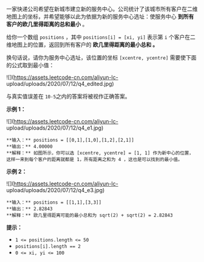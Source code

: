 一家快递公司希望在新城市建立新的服务中心。公司统计了该城市所有客户在二维地图上的坐标，并希望能够以此为依据为新的服务中心选址：使服务中心
**到所有客户的欧几里得距离的总和最小** 。

给你一个数组 `positions` ，其中 `positions[i] = [xi, yi]` 表示第 `i` 个客户在二维地图上的位置，返回到所有客户的
**欧几里得距离的最小总和 。**

换句话说，请你为服务中心选址，该位置的坐标 `[xcentre, ycentre]` 需要使下面的公式取到最小值：

![](https://assets.leetcode-cn.com/aliyun-lc-
upload/uploads/2020/07/12/q4_edited.jpg)

与真实值误差在 `10-5`之内的答案将被视作正确答案。



**示例 1：**

![](https://assets.leetcode-cn.com/aliyun-lc-
upload/uploads/2020/07/12/q4_e1.jpg)

    
    
    **输入：** positions = [[0,1],[1,0],[1,2],[2,1]]
    **输出：** 4.00000
    **解释：** 如图所示，你可以选 [xcentre, ycentre] = [1, 1] 作为新中心的位置，这样一来到每个客户的距离就都是 1，所有距离之和为 4 ，这也是可以找到的最小值。
    

**示例 2：**

![](https://assets.leetcode-cn.com/aliyun-lc-
upload/uploads/2020/07/12/q4_e3.jpg)

    
    
    **输入：** positions = [[1,1],[3,3]]
    **输出：** 2.82843
    **解释：** 欧几里得距离可能的最小总和为 sqrt(2) + sqrt(2) = 2.82843
    



**提示：**

  * `1 <= positions.length <= 50`
  * `positions[i].length == 2`
  * `0 <= xi, yi <= 100`

